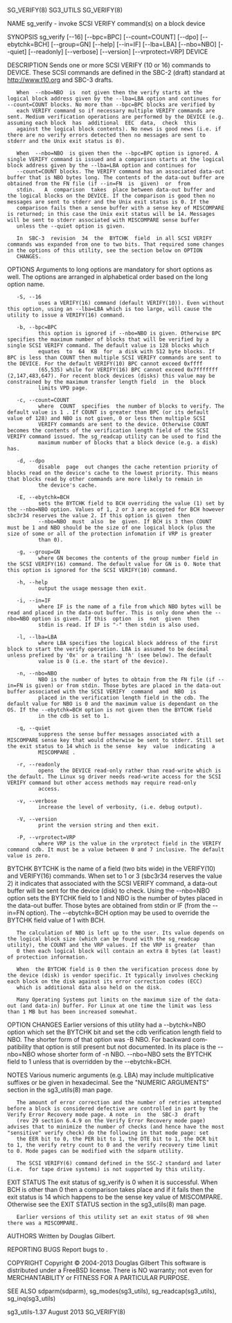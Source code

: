 SG_VERIFY(8)                                                                                      SG3_UTILS                                                                                      SG_VERIFY(8)



NAME
       sg_verify - invoke SCSI VERIFY command(s) on a block device

SYNOPSIS
       sg_verify [--16] [--bpc=BPC] [--count=COUNT] [--dpo] [--ebytchk=BCH] [--group=GN] [--help] [--in=IF] [--lba=LBA] [--nbo=NBO] [--quiet] [--readonly] [--verbose] [--version] [--vrprotect=VRP] DEVICE

DESCRIPTION
       Sends one or more SCSI VERIFY (10 or 16) commands to DEVICE. These SCSI commands are defined in the SBC-2 (draft) standard at http://www.t10.org and SBC-3 drafts.

       When  --nbo=NBO  is  not given then the verify starts at the logical block address given by the --lba=LBA option and continues for --count=COUNT blocks. No more than --bpc=BPC blocks are verified by
       each VERIFY command so if necessary multiple VERIFY commands are sent. Medium verification operations are performed by the DEVICE (e.g.  assuming each block  has  additional  EEC  data,  check  this
       against the logical block contents). No news is good news (i.e. if there are no verify errors detected then no messages are sent to stderr and the Unix exit status is 0).

       When  --nbo=NBO  is given then the --bpc=BPC option is ignored. A single VERIFY command is issued and a comparison starts at the logical block address given by the --lba=LBA option and continues for
       --count=COUNT blocks. The VERIFY command has an associated data-out buffer that is NBO bytes long. The contents of the data-out buffer are obtained from the FN file (if --in=FN  is  given)  or  from
       stdin.   A  comparison  takes  place between data-out buffer and the logical blocks on the DEVICE. If the comparison is good then no messages are sent to stderr and the Unix exit status is 0. If the
       comparison fails then a sense buffer with a sense key of MISCOMPARE is returned; in this case the Unix exit status will be 14. Messages will be sent to stderr associated with MISCOMPARE sense buffer
       unless the --quiet option is given.

       In  SBC-3  revision  34  the  BYTCHK  field  in all SCSI VERIFY commands was expanded from one to two bits. That required some changes in the options of this utility, see the section below on OPTION
       CHANGES.

OPTIONS
       Arguments to long options are mandatory for short options as well.  The options are arranged in alphabetical order based on the long option name.

       -S, --16
              uses a VERIFY(16) command (default VERIFY(10)). Even without this option, using an --lba=LBA which is too large, will cause the utility to issue a VERIFY(16) command.

       -b, --bpc=BPC
              this option is ignored if --nbo=NBO is given. Otherwise BPC specifies the maximum number of blocks that will be verified by a single SCSI VERIFY command. The default value is 128 blocks which
              equates  to  64  KB  for  a disk with 512 byte blocks. If BPC is less than COUNT then multiple SCSI VERIFY commands are sent to the DEVICE. For the default VERIFY(10) BPC cannot exceed 0xffff
              (65,535) while for VERIFY(16) BPC cannot exceed 0x7fffffff (2,147,483,647). For recent block devices (disks) this value may be constrained by the maximum transfer length field  in  the  block
              limits VPD page.

       -c, --count=COUNT
              where  COUNT  specifies  the number of blocks to verify. The default value is 1 . If COUNT is greater than BPC (or its default value of 128) and NBO is not given, 0 or less then multiple SCSI
              VERIFY commands are sent to the device. Otherwise COUNT becomes the contents of the verification length field of the SCSI VERIFY command issued. The sg_readcap utility can be used to find the
              maximum number of blocks that a block device (e.g. a disk) has.

       -d, --dpo
              disable  page  out changes the cache retention priority of blocks read on the device's cache to the lowest priority. This means that blocks read by other commands are more likely to remain in
              the device's cache.

       -E, --ebytchk=BCH
              sets the BYTCHK field to BCH overriding the value (1) set by the --nbo=NBO option. Values of 1, 2 or 3 are accepted for BCH however sbc3r34 reserves the value 2. If this option is given  then
              --nbo=NBO  must  also  be  given. If BCH is 3 then COUNT must be 1 and NBO should be the size of one logical block (plus the size of some or all of the protection infomation if VRP is greater
              than 0).

       -g, --group=GN
              where GN becomes the contents of the group number field in the SCSI VERIFY(16) command. The default value for GN is 0. Note that this option is ignored for the SCSI VERIFY(10) command.

       -h, --help
              output the usage message then exit.

       -i, --in=IF
              where IF is the name of a file from which NBO bytes will be read and placed in the data-out buffer. This is only done when the --nbo=NBO option is given. If this  option  is  not  given  then
              stdin is read. If IF is "-" then stdin is also used.

       -l, --lba=LBA
              where LBA specifies the logical block address of the first block to start the verify operation. LBA is assumed to be decimal unless prefixed by '0x' or a trailing 'h' (see below). The default
              value is 0 (i.e. the start of the device).

       -n, --nbo=NBO
              NBO is the number of bytes to obtain from the FN file (if --in=FN is given) or from stdin. Those bytes are placed in the data-out buffer associated with the SCSI VERIFY  command  and  NBO  is
              placed in the verification length field in the cdb. The default value for NBO is 0 and the maximum value is dependant on the OS. If the --ebytchk=BCH option is not given then the BYTCHK field
              in the cdb is set to 1.

       -q, --quiet
              suppress the sense buffer messages associated with a MISCOMPARE sense key that would otherwise be sent to stderr. Still set the exit status to 14 which is the sense  key  value  indicating  a
              MISCOMPARE .

       -r, --readonly
              opens  the DEVICE read-only rather than read-write which is the default. The Linux sg driver needs read-write access for the SCSI VERIFY command but other access methods may require read-only
              access.

       -v, --verbose
              increase the level of verbosity, (i.e. debug output).

       -V, --version
              print the version string and then exit.

       -P, --vrprotect=VRP
              where VRP is the value in the vrprotect field in the VERIFY command cdb. It must be a value between 0 and 7 inclusive. The default value is zero.

BYTCHK
       BYTCHK is the name of a field (two bits wide) in the VERIFY(10) and VERIFY(16) commands. When set to 1 or 3 (sbc3r34 reserves the value 2) it indicates that associated with the SCSI VERIFY  command,
       a  data-out  buffer  will  be sent for the device (disk) to check. Using the --nbo=NBO option sets the BYTCHK field to 1 and NBO is the number of bytes placed in the data-out buffer. Those bytes are
       obtained from stdin or IF (from the --in=FN option). The --ebytchk=BCH option may be used to override the BYTCHK field value of 1 with BCH.

       The calculation of NBO is left up to the user. Its value depends on the logical block size (which can be found with the sg_readcap utility), the COUNT and the VRP values. If the VRP is greater  than
       0 then each logical block will contain an extra 8 bytes (at least) of protection information.

       When  the BYTCHK field is 0 then the verification process done by the device (disk) is vendor specific. It typically involves checking each block on the disk against its error correction codes (ECC)
       which is additional data also held on the disk.

       Many Operating Systems put limits on the maximum size of the data-out (and data-in) buffer. For Linux at one time the limit was less than 1 MB but has been increased somewhat.

OPTION CHANGES
       Earlier versions of this utility had a --bytchk=NBO option which set the BYTCHK bit and set the cdb verification length field to NBO.  The shorter form of that option was -B NBO. For  backward  com‐
       patibility  that  option  is  still  present  but  not  documented. In its place is the --nbo=NBO whose shorter form of -n NBO.  --nbo=NBO sets the BYTCHK field to 1 unless that is overridden by the
       --ebytchk=BCH.

NOTES
       Various numeric arguments (e.g. LBA) may include multiplicative suffixes or be given in hexadecimal. See the "NUMERIC ARGUMENTS" section in the sg3_utils(8) man page.

       The amount of error correction and the number of retries attempted before a block is considered defective are controlled in part by the Verify Error Recovery mode page. A note  in  the  SBC-3  draft
       (rev 29 section 6.4.9 on the Verify Error Recovery mode page) advises that to minimize the number of checks (and hence have the most "sensitive" verify check) do the following in that mode page: set
       the EER bit to 0, the PER bit to 1, the DTE bit to 1, the DCR bit to 1, the verify retry count to 0 and the verify recovery time limit to 0. Mode pages can be modified with the sdparm utility.

       The SCSI VERIFY(6) command defined in the SSC-2 standard and later (i.e.  for tape drive systems) is not supported by this utility.

EXIT STATUS
       The exit status of sg_verify is 0 when it is successful. When BCH is other than 0 then a comparison takes place and if it fails then the exit status is 14 which happens to be the sense key value  of
       MISCOMPARE.  Otherwise see the EXIT STATUS section in the sg3_utils(8) man page.

       Earlier versions of this utility set an exit status of 98 when there was a MISCOMPARE.

AUTHORS
       Written by Douglas Gilbert.

REPORTING BUGS
       Report bugs to <dgilbert at interlog dot com>.

COPYRIGHT
       Copyright © 2004-2013 Douglas Gilbert
       This software is distributed under a FreeBSD license. There is NO warranty; not even for MERCHANTABILITY or FITNESS FOR A PARTICULAR PURPOSE.

SEE ALSO
       sdparm(sdparm), sg_modes(sg3_utils), sg_readcap(sg3_utils), sg_inq(sg3_utils)



sg3_utils-1.37                                                                                   August 2013                                                                                     SG_VERIFY(8)
